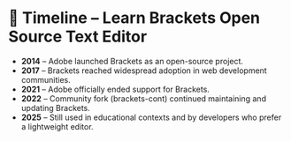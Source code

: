 # 📆 Timeline – Learn Brackets Open Source Text Editor

- **2014** – Adobe launched Brackets as an open-source project.  
- **2017** – Brackets reached widespread adoption in web development communities.  
- **2021** – Adobe officially ended support for Brackets.  
- **2022** – Community fork (brackets-cont) continued maintaining and updating Brackets.  
- **2025** – Still used in educational contexts and by developers who prefer a lightweight editor.  

